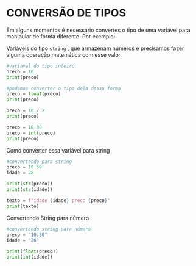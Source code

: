 # CONVERSÃO DE TIPOS

Em alguns momentos é necessário convertes o tipo de uma variável para manipular de forma diferente. Por exemplo:

Variáveis do tipo `string` , que armazenam números e precisamos fazer alguma operação matemática com esse valor.

```python
#varíavel do tipo inteiro
preco = 10
print(preco)

#podemos converter o tipo dela dessa forma
preco = float(preco)
print(preco)

preco = 10 / 2
print(preco)

preco = 10.30
preco = int(preco)
print(preco)
```

Como converter essa variável para string 

```python
#convertendo para string
preco = 10.50
idade = 28

print(str(preco))
print(str(idade))

texto = f"idade {idade} preco {preco}"
print(texto)
```

Convertendo String para número

```python
#convertendo string para número
preco = "10.50"
idade = "26"

print(float(preco))
print(int(idade))

```